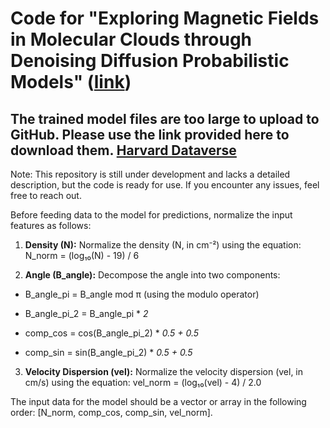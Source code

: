 
# Code for "Exploring Magnetic Fields in Molecular Clouds through Denoising Diffusion Probabilistic Models" ([link](https://ui.adsabs.harvard.edu/abs/2024arXiv241007032X/abstract))

  

## The trained model files are too large to upload to GitHub. Please use the link provided here to download them. [Harvard Dataverse](https://doi.org/10.7910/DVN/NSFBPR)

  

Note: This repository is still under development and lacks a detailed description, but the code is ready for use. If you encounter any issues, feel free to reach out.

  

Before feeding data to the model for predictions, normalize the input features as follows:

  

1.  ****Density (N):**** Normalize the density (N, in cm⁻²) using the equation:  N_norm = (log₁₀(N) - 19) / 6

  

2.  ****Angle (B_angle):**** Decompose the angle into two components:

* B_angle_pi = B_angle mod π  (using the modulo operator)

* B_angle_pi_2 = B_angle_pi * _2_

* comp_cos = cos(B_angle_pi_2) * _0.5 + 0.5_

* comp_sin = sin(B_angle_pi_2) * _0.5 + 0.5_

  

3.  ****Velocity Dispersion (vel):**** Normalize the velocity dispersion (vel, in cm/s) using the equation: vel_norm = (log₁₀(vel) - 4) / 2.0

  

The input data for the model should be a vector or array in the following order: [N_norm, comp_cos, comp_sin, vel_norm].
